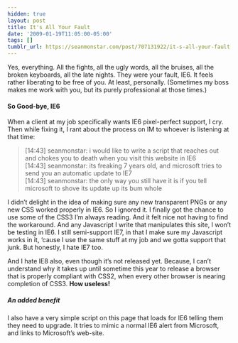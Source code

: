 ```yaml
---
hidden: true
layout: post
title: It's All Your Fault
date: '2009-01-19T11:05:00-05:00'
tags: []
tumblr_url: https://seanmonstar.com/post/707131922/it-s-all-your-fault
---
```

Yes, everything. All the fights, all the ugly words, all the bruises, all the broken keyboards, all the late nights. They were your fault, IE6. It feels rather liberating to be free of you. At least, personally. (Sometimes my boss makes me work with you, but its purely professional at those times.)

#### So Good-bye, IE6

When a client at my job specifically wants IE6 pixel-perfect support, I cry. Then while fixing it, I rant about the process on IM to whoever is listening at that time:

> [14:43] seanmonstar: i would like to write a script that reaches out and chokes you to death when you visit this website in IE6  
> [14:43] seanmonstar: its freaking 7 years old, and microsoft tries to send you an automatic update to IE7  
> [14:43] seanmonstar: the only way you still have it is if you tell microsoft to shove its update up its bum whole

I didn’t delight in the idea of making sure any new transparent PNGs or any new CSS worked properly in IE6. So I ignored it. I finally got the chance to use some of the CSS3 I’m always reading. And it felt nice not having to find the workaround. And any Javascript I write that manipulates this site, I won’t be testing in IE6. I still semi-support IE7, in that I make sure my Javascript works in it, ‘cause I use the same stuff at my job and we gotta support that junk. But honestly, I hate IE7 too.

And I hate IE8 also, even though it’s not released yet. Because, I can’t understand why it takes up until sometime this year to release a browser that is properly compliant with CSS2, when every other browser is nearing completion of CSS3. **How useless!**

##### An added benefit

I also have a very simple script on this page that loads for IE6 telling them they need to upgrade. It tries to mimic a normal IE6 alert from Microsoft, and links to Microsoft’s web-site.


